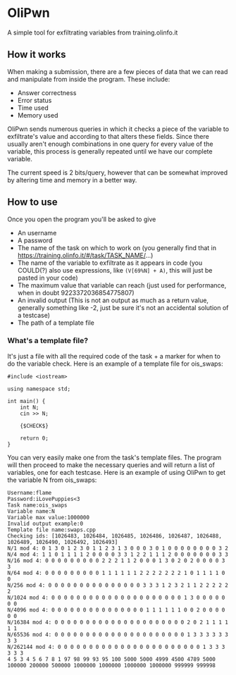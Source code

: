 # OliPwn
A simple tool for exfiltrating variables from training.olinfo.it
## How it works
When making a submission, there are a few pieces of data that we can read and manipulate from inside the program.
These include:
* Answer correctness
* Error status
* Time used
* Memory used

OliPwn sends numerous queries in which it checks a piece of the variable to exfiltrate's value and according to that alters these fields.
Since there usually aren't enough combinations in one query for every value of the variable, this process is generally repeated until we have our complete variable.

The current speed is 2 bits/query, however that can be somewhat improved by altering time and memory in a better way.
## How to use
Once you open the program you'll be asked to give
* An username
* A password
* The name of the task on which to work on (you generally find that in https://training.olinfo.it/#/task/TASK_NAME/...)
* The name of the variable to exfiltrate as it appears in code (you COULD(?) also use expressions, like `(V[69%N] + A)`, this will just be pasted in your code)
* The maximum value that variable can reach (just used for performance, when in doubt 9223372036854775807)
* An invalid output (This is not an output as much as a return value, generally something like -2, just be sure it's not an accidental solution of a testcase)
* The path of a template file
### What's a template file?
It's just a file with all the required code of the task + a marker for when to do the variable check.
Here is an example of a template file for ois_swaps:
```
#include <iostream>

using namespace std;

int main() {
    int N;
    cin >> N;
    
    {$CHECK$}
    
    return 0;
}
```
You can very easily make one from the task's template files.
The program will then proceed to make the necessary queries and will return a list of variables, one for each testcase.
Here is an example of using OliPwn to get the variable N from ois_swaps:
```
Username:flame
Password:iLovePuppies<3
Task name:ois_swaps
Variable name:N
Variable max value:1000000
Invalid output example:0
Template file name:swaps.cpp
Checking ids: [1026483, 1026484, 1026485, 1026486, 1026487, 1026488, 1026489, 1026490, 1026492, 1026493]
N/1 mod 4: 0 1 3 0 1 2 3 0 1 1 2 3 1 3 0 0 0 3 0 1 0 0 0 0 0 0 0 0 3 2
N/4 mod 4: 1 1 0 1 1 1 1 2 0 0 0 0 3 3 1 2 2 1 1 1 2 0 0 0 0 0 0 0 3 3
N/16 mod 4: 0 0 0 0 0 0 0 0 0 2 2 2 1 1 2 0 0 0 1 3 0 2 0 2 0 0 0 0 3 3
N/64 mod 4: 0 0 0 0 0 0 0 0 0 1 1 1 1 1 1 2 2 2 2 2 2 2 1 0 1 1 1 1 0 0
N/256 mod 4: 0 0 0 0 0 0 0 0 0 0 0 0 0 0 0 3 3 3 1 2 3 2 1 1 2 2 2 2 2 2
N/1024 mod 4: 0 0 0 0 0 0 0 0 0 0 0 0 0 0 0 0 0 0 0 0 0 1 3 0 0 0 0 0 0 0
N/4096 mod 4: 0 0 0 0 0 0 0 0 0 0 0 0 0 0 0 1 1 1 1 1 1 0 0 2 0 0 0 0 0 0
N/16384 mod 4: 0 0 0 0 0 0 0 0 0 0 0 0 0 0 0 0 0 0 0 0 0 2 0 2 1 1 1 1 1 1
N/65536 mod 4: 0 0 0 0 0 0 0 0 0 0 0 0 0 0 0 0 0 0 0 0 0 1 3 3 3 3 3 3 3 3
N/262144 mod 4: 0 0 0 0 0 0 0 0 0 0 0 0 0 0 0 0 0 0 0 0 0 0 0 1 3 3 3 3 3 3
4 5 3 4 5 6 7 8 1 97 98 99 93 95 100 5000 5000 4999 4500 4789 5000 100000 200000 500000 1000000 1000000 1000000 1000000 999999 999998
```
